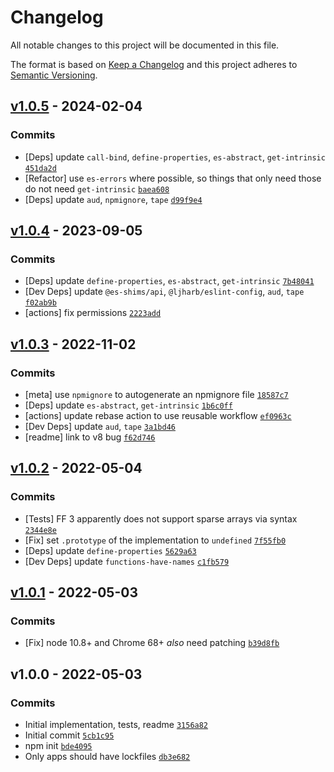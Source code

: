# Changelog

All notable changes to this project will be documented in this file.

The format is based on [Keep a Changelog](https://keepachangelog.com/en/1.0.0/)
and this project adheres to [Semantic Versioning](https://semver.org/spec/v2.0.0.html).

## [v1.0.5](https://github.com/es-shims/Array.prototype.concat/compare/v1.0.4...v1.0.5) - 2024-02-04

### Commits

- [Deps] update `call-bind`, `define-properties`, `es-abstract`, `get-intrinsic` [`451da2d`](https://github.com/es-shims/Array.prototype.concat/commit/451da2da86c8ce7e2eaf2c5566444a4d86d61a72)
- [Refactor] use `es-errors` where possible, so things that only need those do not need `get-intrinsic` [`baea608`](https://github.com/es-shims/Array.prototype.concat/commit/baea60869e98df4b76248b0a31512bc13cb02e6c)
- [Deps] update `aud`, `npmignore`, `tape` [`d99f9e4`](https://github.com/es-shims/Array.prototype.concat/commit/d99f9e471ee80551bfb550dbc27fee9defa66868)

## [v1.0.4](https://github.com/es-shims/Array.prototype.concat/compare/v1.0.3...v1.0.4) - 2023-09-05

### Commits

- [Deps] update `define-properties`, `es-abstract`, `get-intrinsic` [`7b48041`](https://github.com/es-shims/Array.prototype.concat/commit/7b480417bafd09bd96995af1e611ba90c3e69430)
- [Dev Deps] update `@es-shims/api`, `@ljharb/eslint-config`, `aud`, `tape` [`f02ab9b`](https://github.com/es-shims/Array.prototype.concat/commit/f02ab9b7be299dcd4082408210317d64cc3f24ea)
- [actions] fix permissions [`2223add`](https://github.com/es-shims/Array.prototype.concat/commit/2223add6d24b50d451990dc4537eb34f886d901d)

## [v1.0.3](https://github.com/es-shims/Array.prototype.concat/compare/v1.0.2...v1.0.3) - 2022-11-02

### Commits

- [meta] use `npmignore` to autogenerate an npmignore file [`18587c7`](https://github.com/es-shims/Array.prototype.concat/commit/18587c7b4af44eccabbc25308305d6f6e2924ed1)
- [Deps] update `es-abstract`, `get-intrinsic` [`1b6c0ff`](https://github.com/es-shims/Array.prototype.concat/commit/1b6c0ff922f896b091833c3f9bcdc4678d24ae6d)
- [actions] update rebase action to use reusable workflow [`ef0963c`](https://github.com/es-shims/Array.prototype.concat/commit/ef0963cbd28d7f44ae21bb7c331736ff2f471736)
- [Dev Deps] update `aud`, `tape` [`3a1bd46`](https://github.com/es-shims/Array.prototype.concat/commit/3a1bd469f5ff918c0ef7141801dbd49e48ec8a2b)
- [readme] link to v8 bug [`f62d746`](https://github.com/es-shims/Array.prototype.concat/commit/f62d746bd7377cd2e6dcda1a1ff6d418de5bf34e)

## [v1.0.2](https://github.com/es-shims/Array.prototype.concat/compare/v1.0.1...v1.0.2) - 2022-05-04

### Commits

- [Tests] FF 3 apparently does not support sparse arrays via syntax [`2344e8e`](https://github.com/es-shims/Array.prototype.concat/commit/2344e8e5964b8d057e801304a32e376926d8b525)
- [Fix] set `.prototype` of the implementation to `undefined` [`7f55fb0`](https://github.com/es-shims/Array.prototype.concat/commit/7f55fb0e1810c3b67ba9ef39bf11034940a4e649)
- [Deps] update `define-properties` [`5629a63`](https://github.com/es-shims/Array.prototype.concat/commit/5629a631e883c8fcd2131db61d5c15cb34f31cf8)
- [Dev Deps] update `functions-have-names` [`c1fb579`](https://github.com/es-shims/Array.prototype.concat/commit/c1fb57958ea885a790173bafb35b77fee84620fe)

## [v1.0.1](https://github.com/es-shims/Array.prototype.concat/compare/v1.0.0...v1.0.1) - 2022-05-03

### Commits

- [Fix] node 10.8+ and Chrome 68+ *also* need patching [`b39d8fb`](https://github.com/es-shims/Array.prototype.concat/commit/b39d8fb2e8343c8a6327919e6f5a1bc07e0e47a1)

## v1.0.0 - 2022-05-03

### Commits

- Initial implementation, tests, readme [`3156a82`](https://github.com/es-shims/Array.prototype.concat/commit/3156a82879c336005efc2fddf0c385b6a4b8d7df)
- Initial commit [`5cb1c95`](https://github.com/es-shims/Array.prototype.concat/commit/5cb1c959a8610a99dcc6777509f7c00265ddebee)
- npm init [`bde4095`](https://github.com/es-shims/Array.prototype.concat/commit/bde4095778e8ad03169cb2480b23cdd16e0d8bb5)
- Only apps should have lockfiles [`db3e682`](https://github.com/es-shims/Array.prototype.concat/commit/db3e682922d385535d47ded91bdbfdc0ca41c7f1)
